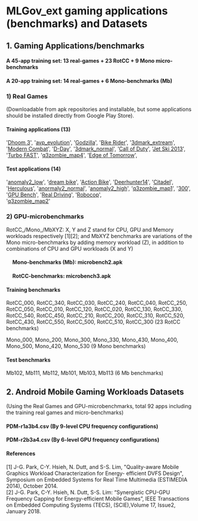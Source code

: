 # MLGov_ext gaming applications (benchmarks) and Datasets

## 1. Gaming Applications/benchmarks
####  A 45-app training set: 13 real-games + 23 RotCC + 9 Mono micro-benchmarks
####  A 20-app training set: 14 real-games + 6 Mono-benchmarks (Mb)

### 1) Real Games 
(Downloadable from apk repositories and installable, but some applications should be installed directly from Google Play Store). 
####  Training applications  (13) 
 '[Dhoom 3](https://apkpure.com/dhoom-3-jet-speed/com.ninetyninegames.dhoomthreejetspeed)', 
 '[avp_evolution](https://en.apkshub.com/app/com.fde.avpevolution)', 
 '[Godzilla](https://godzilla-smash3.en.uptodown.com/android)', 
 '[Bike Rider](https://bike-racing-moto-rider-stunts.en.uptodown.com/android)', 
 '[3dmark_extream](https://3dmark.en.uptodown.com/android)', 
 '[Modern Combat](https://www.hiapphere.com/app/com.gameloft.android.ANMP.GloftM3HM)', 
 '[D-Day](https://frontline-commando-d-day.en.uptodown.com/android)', 
 '[3dmark_normal](https://apkpure.com/3dmark-the-gamer-s-benchmark/com.futuremark.dmandroid.application)', 
 '[Call of Duty](https://call-of-duty-heroes.en.uptodown.com/android)',
 '[Jet Ski 2013](https://jet-ski-free-game.en.uptodown.com/android)', 
 '[Turbo FAST](https://apkpure.com/turbo-fast/com.pikpok.turbo)',
 '[q3zombie_map4](https://q3-zombie.en.uptodown.com/android/download)', 
 '[Edge of Tomorrow](https://edge-of-tomorrow-game.en.uptodown.com/android)',
               
####  Test applications (14)
'[anomaly2_low](https://apkpure.com/anomaly-2-benchmark/com.elevenbitstudios.anomaly2Benchmark)', 
'[dream bike](https://dream-bike.en.uptodown.com/android)', 
'[Action Bike](https://action-bike.en.uptodown.com/android)', 
'[Deerhunter14](https://deer-hunter-2014.en.uptodown.com/android)', 
'[Citadel](https://epic-citadel.en.uptodown.com/android)', 
'[Herculous](https://hercules-the-official-game.en.uptodown.com/android)', 
'[anormaly2_normal](https://apkpure.com/anomaly-2-benchmark/com.elevenbitstudios.anomaly2Benchmark)', 
'[anomaly2_high](https://apkpure.com/anomaly-2-benchmark/com.elevenbitstudios.anomaly2Benchmark)', 
'[q3zombie_map1](https://q3-zombie.en.uptodown.com/android/download)', 
'[300](https://300-seize-your-glory.en.uptodown.com/android)', 
'[GPU Bench](http://gpubench.apk.black/)', 
'[Real Driving](https://real-driving-3d.en.uptodown.com/android)', 
'[Robocop](https://robocop.en.uptodown.com/android)',  
'[q3zombie_map2](https://q3-zombie.en.uptodown.com/android/download)'

### 2) GPU-microbenchmarks 
RotCC_/Mono_/MbXYZ:  X, Y and Z stand for CPU, GPU and Memory workloads respectively [1][2]; and MbXYZ benchmarks are variations of the Mono micro-benchmarks by adding memory workload (Z), in addition to combinations of CPU and GPU workloads (X and Y) <br />
####  &nbsp;&nbsp;&nbsp;&nbsp; Mono-benchmarks (Mb): microbench2.apk
####  &nbsp;&nbsp;&nbsp;&nbsp; RotCC-benchmarks: microbench3.apk

####  Training benchmarks
RotCC_000, RotCC_340, RotCC_030, RotCC_240, RotCC_040, RotCC_250, RotCC_050, RotCC_010, RotCC_120, RotCC_020, 
RotCC_130, RotCC_330, RotCC_540, RotCC_450, RotCC_210, RotCC_200, RotCC_310, RotCC_520, RotCC_430, RotCC_550, 
RotCC_500, RotCC_510, RotCC_300 (23 RotCC benchmarks) <br />

Mono_000, Mono_200, Mono_300, Mono_330, Mono_430, Mono_400, Mono_500, Mono_420, Mono_530 (9 Mono benchmarks) <br />

####  Test benchmarks    
Mb102, Mb111, Mb112, Mb101, Mb103, Mb113 (6 Mb benchmarks) <br /> 


## 2. Android Mobile Gaming Workloads Datasets
(Using the Real Games and GPU-microbenchmarks, total 92 apps including the training real games and micro-benchmarks) 
####  PDM-r1a3b4.csv (By 9-level CPU frequency configurations) <br />
####  PDM-r2b3a4.csv (By 6-level GPU frequency configurations) <br />

#### References
[1] J-G. Park, C-Y. Hsieh, N. Dutt, and S-S. Lim, "Quality-aware Mobile Graphics Workload Characterization for Energy- 
      efficient DVFS Design", Symposium on Embedded Systems for Real Time Multimedia  (ESTIMEDIA 2014), October 2014. <br />
[2] J-G. Park, C-Y. Hsieh, N. Dutt, S-S. Lim: “Synergistic CPU-GPU Frequency Capping for Energy-efficient Mobile Games”, 
       IEEE Transactions on Embedded Computing Systems (TECS), (SCIE),Volume 17, Issue2, January 2018. <br />

